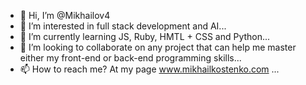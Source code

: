 - 👋 Hi, I’m @Mikhailov4
- 👀 I’m interested in full stack development and AI...
- 🌱 I’m currently learning JS, Ruby, HMTL + CSS and Python...
- 💞️ I’m looking to collaborate on any project that can help me master either my front-end or back-end programming skills...
- 📫 How to reach me? At my page www.mikhailkostenko.com ...

<!---
Mikhailov4/Mikhailov4 is a ✨ special ✨ repository because its `README.md` (this file) appears on your GitHub profile.
You can click the Preview link to take a look at your changes.
--->
